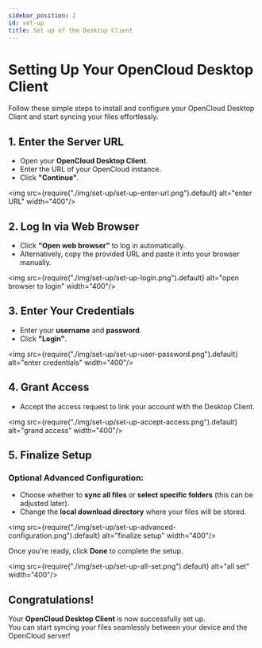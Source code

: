 ```yaml
---
sidebar_position: 2
id: set-up
title: Set up of the Desktop Client
---
```


# Setting Up Your OpenCloud Desktop Client

Follow these simple steps to install and configure your OpenCloud Desktop Client and start syncing your files effortlessly.

## 1. Enter the Server URL
- Open your **OpenCloud Desktop Client**.  
- Enter the URL of your OpenCloud instance.  
- Click **"Continue"**.  

<img src={require("./img/set-up/set-up-enter-url.png").default} alt="enter URL" width="400"/>


## 2. Log In via Web Browser
- Click **"Open web browser"** to log in automatically.  
- Alternatively, copy the provided URL and paste it into your browser manually.  

<img src={require("./img/set-up/set-up-login.png").default} alt="open browser to login" width="400"/>


## 3. Enter Your Credentials
- Enter your **username** and **password**.  
- Click **"Login"**.  

<img src={require("./img/set-up/set-up-user-password.png").default} alt="enter credentials" width="400"/>


## 4. Grant Access
- Accept the access request to link your account with the Desktop Client.  

<img src={require("./img/set-up/set-up-accept-access.png").default} alt="grand access" width="400"/>


## 5. Finalize Setup
### Optional Advanced Configuration:
- Choose whether to **sync all files** or **select specific folders** (this can be adjusted later).  
- Change the **local download directory** where your files will be stored.  

<img src={require("./img/set-up/set-up-advanced-configuration.png").default} alt="finalize setup" width="400"/>

Once you're ready, click **Done** to complete the setup.

<img src={require("./img/set-up/set-up-all-set.png").default} alt="all set" width="400"/>

## Congratulations!
Your **OpenCloud Desktop Client** is now successfully set up.  
You can start syncing your files seamlessly between your device and the OpenCloud server! 

